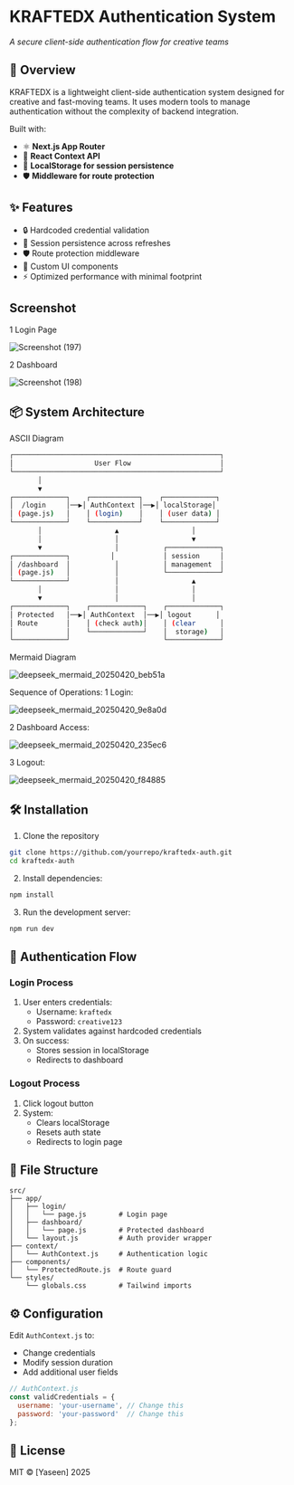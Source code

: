 # KRAFTEDX Authentication System

*A secure client-side authentication flow for creative teams*

## 📌 Overview

KRAFTEDX is a lightweight client-side authentication system designed for creative and fast-moving teams. It uses modern tools to manage authentication without the complexity of backend integration.

Built with:

- ⚛️ **Next.js App Router**
- 🔁 **React Context API**
- 💾 **LocalStorage for session persistence**
- 🛡️ **Middleware for route protection**

## ✨ Features

- 🔒 Hardcoded credential validation  
- 🔄 Session persistence across refreshes  
- 🛡️ Route protection middleware  
- 🎨 Custom UI components  
- ⚡ Optimized performance with minimal footprint


## Screenshot

1 Login Page

![Screenshot (197)](https://github.com/user-attachments/assets/626826ac-e0bf-41bd-b73f-4da3eafccb36)

2 Dashboard

![Screenshot (198)](https://github.com/user-attachments/assets/b8a367d0-1db6-477e-ac67-51ff8aea57b4)


## 📦 System Architecture

ASCII Diagram

```bash
┌───────────────────────────────────────────────────┐
│                    User Flow                      │
└───────────────────────────────────────────────────┘
       │
       ▼
┌─────────────┐    ┌────────────┐    ┌─────────────┐
│  /login     │──▶│ AuthContext │──▶│ localStorage│
│ (page.js)   │    │ (login)    │    │ (user data) │
└─────────────┘    └────────────┘    └─────────────┘
       │                  ▲                  │
       │                  │                  ▼
       ▼                  │           ┌─────────────┐
┌─────────────┐          │            │ session     │
│ /dashboard  │           │           │ management  │
│ (page.js)   │           │           └─────────────┘
└─────────────┘           │                  ▲
       │                  │                  │
       ▼                  │                  │
┌─────────────┐    ┌─────────────┐    ┌─────────────┐
│ Protected   │──▶│ AuthContext  │──▶│ logout      │
│ Route       │    │ (check auth)│    │ (clear      │
│             │    └─────────────┘    │  storage)   │
└─────────────┘                       └─────────────┘
```

Mermaid Diagram

![deepseek_mermaid_20250420_beb51a](https://github.com/user-attachments/assets/dc6f6926-944a-4308-8a30-87465e5e5a19)

Sequence of Operations:
1 Login:

![deepseek_mermaid_20250420_9e8a0d](https://github.com/user-attachments/assets/23511dfe-797e-4eb2-bc3c-6d4183293545)

2 Dashboard Access:

![deepseek_mermaid_20250420_235ec6](https://github.com/user-attachments/assets/b1d88323-6273-4427-876c-a46186d8c862)

3 Logout:

![deepseek_mermaid_20250420_f84885](https://github.com/user-attachments/assets/41f0e8f9-23df-4af6-806c-3ab92aea51c9)


## 🛠️ Installation

1. Clone the repository

```bash
git clone https://github.com/yourrepo/kraftedx-auth.git
cd kraftedx-auth
```

2. Install dependencies:
```bash
npm install
```

3. Run the development server:
```bash
npm run dev
```

## 🔐 Authentication Flow

### Login Process
1. User enters credentials:
   - Username: `kraftedx`
   - Password: `creative123`
2. System validates against hardcoded credentials
3. On success:
   - Stores session in localStorage
   - Redirects to dashboard

### Logout Process
1. Click logout button
2. System:
   - Clears localStorage
   - Resets auth state
   - Redirects to login page

## 📂 File Structure
```
src/
├── app/
│   ├── login/
│   │   └── page.js        # Login page
│   ├── dashboard/
│   │   └── page.js        # Protected dashboard
│   └── layout.js          # Auth provider wrapper
├── context/
│   └── AuthContext.js     # Authentication logic
├── components/
│   └── ProtectedRoute.js  # Route guard
└── styles/
    └── globals.css        # Tailwind imports
```

## ⚙️ Configuration
Edit `AuthContext.js` to:
- Change credentials
- Modify session duration
- Add additional user fields

```javascript
// AuthContext.js
const validCredentials = {
  username: 'your-username', // Change this
  password: 'your-password'  // Change this
};
```

## 📜 License
MIT © [Yaseen] 2025
